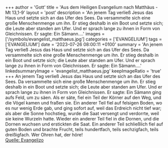 +++
author = 'Gott'
title = 'Aus dem Heiligen Evangelium nach Matthäus - Mt 13,1-9'
layout = 'post'
description = 'An jenem Tag verließ Jesus das Haus und setzte sich an das Ufer des Sees. Da versammelte sich eine große Menschenmenge um ihn. Er stieg deshalb in ein Boot und setzte sich; die Leute aber standen am Ufer. Und er sprach lange zu ihnen in Form von Gleichnissen. Er sagte: Ein Sämann....'
images = ['/symbols/evangelist_matthaeus.jpg']
categories = ['EVANGELIUM']
tags = ['EVANGELIUM']
date = '2023-07-26 08:00:11 +0100'
summary = 'An jenem Tag verließ Jesus das Haus und setzte sich an das Ufer des Sees. Da versammelte sich eine große Menschenmenge um ihn. Er stieg deshalb in ein Boot und setzte sich; die Leute aber standen am Ufer. Und er sprach lange zu ihnen in Form von Gleichnissen. Er sagte: Ein Sämann....'
linkedsummaryImage = 'evangelist_matthaeus.jpg'
keepImageRatio = 'true'
+++
An jenem Tag verließ Jesus das Haus und setzte sich an das Ufer des Sees.
Da versammelte sich eine große Menschenmenge um ihn. Er stieg deshalb in ein Boot und setzte sich; die Leute aber standen am Ufer.
Und er sprach lange zu ihnen in Form von Gleichnissen. Er sagte: Ein Sämann ging aufs Feld, um zu säen.<!--more-->
Als er säte, fiel ein Teil der Körner auf den Weg, und die Vögel kamen und fraßen sie.
Ein anderer Teil fiel auf felsigen Boden, wo es nur wenig Erde gab, und ging sofort auf, weil das Erdreich nicht tief war;
als aber die Sonne hochstieg, wurde die Saat versengt und verdorrte, weil sie keine Wurzeln hatte.
Wieder ein anderer Teil fiel in die Dornen, und die Dornen wuchsen und erstickten die Saat.
Ein anderer Teil schließlich fiel auf guten Boden und brachte Frucht, teils hundertfach, teils sechzigfach, teils dreißigfach.
Wer Ohren hat, der höre!<br> [Quelle: Evangelizo](https://evangeliumtagfuertag.org/DE/gospel)